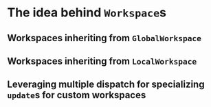 # The idea behind `Workspace`s

## Workspaces inheriting from `GlobalWorkspace`

## Workspaces inheriting from `LocalWorkspace`

## Leveraging multiple dispatch for specializing `update`s for custom workspaces

